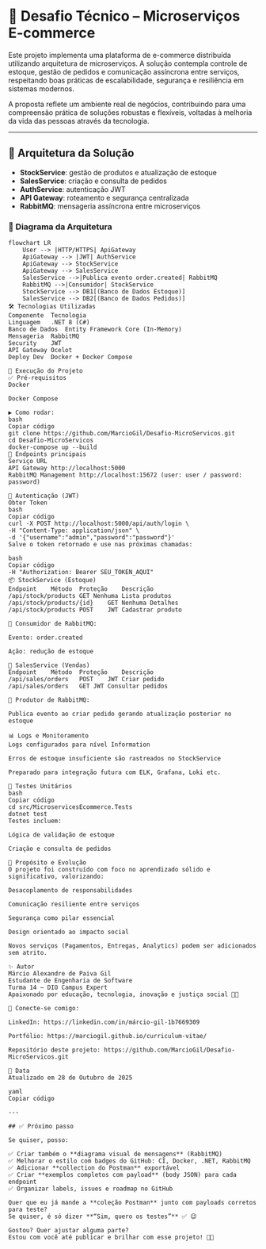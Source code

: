 # 🏬 Desafio Técnico – Microserviços E-commerce

Este projeto implementa uma plataforma de e-commerce distribuída utilizando arquitetura de microserviços. A solução contempla controle de estoque, gestão de pedidos e comunicação assíncrona entre serviços, respeitando boas práticas de escalabilidade, segurança e resiliência em sistemas modernos.

A proposta reflete um ambiente real de negócios, contribuindo para uma compreensão prática de soluções robustas e flexíveis, voltadas à melhoria da vida das pessoas através da tecnologia.

---

## 🧩 Arquitetura da Solução

- **StockService**: gestão de produtos e atualização de estoque
- **SalesService**: criação e consulta de pedidos
- **AuthService**: autenticação JWT
- **API Gateway**: roteamento e segurança centralizada
- **RabbitMQ**: mensageria assíncrona entre microserviços

### 🔷 Diagrama da Arquitetura

```mermaid
flowchart LR
    User --> |HTTP/HTTPS| ApiGateway
    ApiGateway --> |JWT| AuthService
    ApiGateway --> StockService
    ApiGateway --> SalesService
    SalesService -->|Publica evento order.created| RabbitMQ
    RabbitMQ -->|Consumidor| StockService
    StockService --> DB1[(Banco de Dados Estoque)]
    SalesService --> DB2[(Banco de Dados Pedidos)]
🛠 Tecnologias Utilizadas
Componente	Tecnologia
Linguagem	.NET 8 (C#)
Banco de Dados	Entity Framework Core (In-Memory)
Mensageria	RabbitMQ
Security	JWT
API Gateway	Ocelot
Deploy Dev	Docker + Docker Compose

🚀 Execução do Projeto
✅ Pré-requisitos
Docker

Docker Compose

▶️ Como rodar:
bash
Copiar código
git clone https://github.com/MarcioGil/Desafio-MicroServicos.git
cd Desafio-MicroServicos
docker-compose up --build
🔗 Endpoints principais
Serviço	URL
API Gateway	http://localhost:5000
RabbitMQ Management	http://localhost:15672 (user: user / password: password)

🔐 Autenticação (JWT)
Obter Token
bash
Copiar código
curl -X POST http://localhost:5000/api/auth/login \
-H "Content-Type: application/json" \
-d '{"username":"admin","password":"password"}'
Salve o token retornado e use nas próximas chamadas:

bash
Copiar código
-H "Authorization: Bearer SEU_TOKEN_AQUI"
📦 StockService (Estoque)
Endpoint	Método	Proteção	Descrição
/api/stock/products	GET	Nenhuma	Lista produtos
/api/stock/products/{id}	GET	Nenhuma	Detalhes
/api/stock/products	POST	JWT	Cadastrar produto

📨 Consumidor de RabbitMQ:

Evento: order.created

Ação: redução de estoque

🧾 SalesService (Vendas)
Endpoint	Método	Proteção	Descrição
/api/sales/orders	POST	JWT	Criar pedido
/api/sales/orders	GET	JWT	Consultar pedidos

📡 Produtor de RabbitMQ:

Publica evento ao criar pedido gerando atualização posterior no estoque

📊 Logs e Monitoramento
Logs configurados para nível Information

Erros de estoque insuficiente são rastreados no StockService

Preparado para integração futura com ELK, Grafana, Loki etc.

🧪 Testes Unitários
bash
Copiar código
cd src/MicroservicesEcommerce.Tests
dotnet test
Testes incluem:

Lógica de validação de estoque

Criação e consulta de pedidos

🌱 Propósito e Evolução
O projeto foi construído com foco no aprendizado sólido e significativo, valorizando:

Desacoplamento de responsabilidades

Comunicação resiliente entre serviços

Segurança como pilar essencial

Design orientado ao impacto social

Novos serviços (Pagamentos, Entregas, Analytics) podem ser adicionados sem atrito.

✨ Autor
Márcio Alexandre de Paiva Gil
Estudante de Engenharia de Software
Turma 14 – DIO Campus Expert
Apaixonado por educação, tecnologia, inovação e justiça social 🤝🚀

🔗 Conecte-se comigo:

LinkedIn: https://linkedin.com/in/márcio-gil-1b7669309

Portfólio: https://marciogil.github.io/curriculum-vitae/

Repositório deste projeto: https://github.com/MarcioGil/Desafio-MicroServicos.git

📌 Data
Atualizado em 28 de Outubro de 2025

yaml
Copiar código

---

## ✅ Próximo passo

Se quiser, posso:

✅ Criar também o **diagrama visual de mensagens** (RabbitMQ)  
✅ Melhorar o estilo com badges do GitHub: CI, Docker, .NET, RabbitMQ  
✅ Adicionar **collection do Postman** exportável  
✅ Criar **exemplos completos com payload** (body JSON) para cada endpoint  
✅ Organizar labels, issues e roadmap no GitHub

Quer que eu já mande a **coleção Postman** junto com payloads corretos para teste?  
Se quiser, é só dizer **“Sim, quero os testes”** ✅ 😉

Gostou? Quer ajustar alguma parte?  
Estou com você até publicar e brilhar com esse projeto! 🚀💙